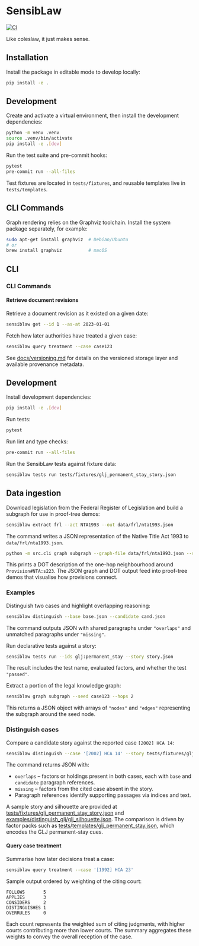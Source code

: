 # SensibLaw

[![CI](https://github.com/SensibLaw/SensibLaw/actions/workflows/ci.yml/badge.svg)](https://github.com/SensibLaw/SensibLaw/actions/workflows/ci.yml)

Like coleslaw, it just makes sense.

## Installation

Install the package in editable mode to develop locally:

```bash
pip install -e .
```

## Development

Create and activate a virtual environment, then install the development
dependencies:

```bash
python -m venv .venv
source .venv/bin/activate
pip install -e .[dev]
```

Run the test suite and pre-commit hooks:

```bash
pytest
pre-commit run --all-files
```

Test fixtures are located in `tests/fixtures`, and reusable templates live in
`tests/templates`.


## CLI Commands

Graph rendering relies on the Graphviz toolchain. Install the system
package separately, for example:

```bash
sudo apt-get install graphviz  # Debian/Ubuntu
# or
brew install graphviz          # macOS
```

## CLI

### CLI Commands

#### Retrieve document revisions

Retrieve a document revision as it existed on a given date:

```bash
sensiblaw get --id 1 --as-at 2023-01-01
```

Fetch how later authorities have treated a given case:

```bash
sensiblaw query treatment --case case123
```

See [docs/versioning.md](docs/versioning.md) for details on the versioned
storage layer and available provenance metadata.

## Development

Install development dependencies:

```bash
pip install -e .[dev]
```

Run tests:

```bash
pytest
```

Run lint and type checks:

```bash
pre-commit run --all-files
```

Run the SensibLaw tests against fixture data:

```bash
sensiblaw tests run tests/fixtures/glj_permanent_stay_story.json
```

## Data ingestion

Download legislation from the Federal Register of Legislation and build a
subgraph for use in proof-tree demos:

```bash
sensiblaw extract frl --act NTA1993 --out data/frl/nta1993.json
```

The command writes a JSON representation of the Native Title Act 1993 to
`data/frl/nta1993.json`.

```bash
python -m src.cli graph subgraph --graph-file data/frl/nta1993.json --seeds Provision#NTA:s223 --hops 1 --dot
```

This prints a DOT description of the one-hop neighbourhood around
`Provision#NTA:s223`. The JSON graph and DOT output feed into proof-tree demos
that visualise how provisions connect.

### Examples

Distinguish two cases and highlight overlapping reasoning:

```bash
sensiblaw distinguish --base base.json --candidate cand.json
```

The command outputs JSON with shared paragraphs under `"overlaps"` and
unmatched paragraphs under `"missing"`.

Run declarative tests against a story:

```bash
sensiblaw tests run --ids glj:permanent_stay --story story.json
```

The result includes the test name, evaluated factors, and whether the test
`"passed"`.

Extract a portion of the legal knowledge graph:

```bash
sensiblaw graph subgraph --seed case123 --hops 2
```

This returns a JSON object with arrays of `"nodes"` and `"edges"` representing
the subgraph around the seed node.

### Distinguish cases

Compare a candidate story against the reported case `[2002] HCA 14`:

```bash
sensiblaw distinguish --case '[2002] HCA 14' --story tests/fixtures/glj_permanent_stay_story.json
```

The command returns JSON with:

* `overlaps` – factors or holdings present in both cases, each with `base` and `candidate` paragraph references.
* `missing` – factors from the cited case absent in the story.
* Paragraph references identify supporting passages via indices and text.

A sample story and silhouette are provided at [tests/fixtures/glj_permanent_stay_story.json](tests/fixtures/glj_permanent_stay_story.json) and [examples/distinguish_glj/glj_silhouette.json](examples/distinguish_glj/glj_silhouette.json).
The comparison is driven by factor packs such as [tests/templates/glj_permanent_stay.json](tests/templates/glj_permanent_stay.json), which encodes the GLJ permanent-stay cues.

#### Query case treatment

Summarise how later decisions treat a case:

```bash
sensiblaw query treatment --case '[1992] HCA 23'
```

Sample output ordered by weighting of the citing court:

```
FOLLOWS       5
APPLIES       3
CONSIDERS     2
DISTINGUISHES 1
OVERRULES     0
```

Each count represents the weighted sum of citing judgments, with higher courts
contributing more than lower courts. The summary aggregates these weights to
convey the overall reception of the case.

